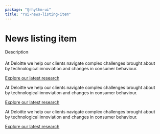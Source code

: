 ```yaml
---
package: "@rhythm-ui"
title: "rui-news-listing-item"
---
```


# News listing item

Description

<div style="margin: 20px 0;">
    <rui-grid>
        <div class="s-12 m-6 l-4 xl-4">
            <rui-news-listing-item
                domain="Perspectives"
                title="Technology, media & telecommunications"
            >
            <div slot="img"></div>
            <div slot="content" class="cm cm-rich-text">
                <p>At Deloitte we help our clients navigate complex challenges brought about by technological innoviation and changes in consumer behaviour.</p>
                <a href="http://localhost:8000">Explore our latest research</a>
            </div>
            </rui-news-listing-item>
        </div>
        <div class="s-12 m-6 l-4 xl-4">
            <rui-news-listing-item
                domain="Perspectives"
                title="Technology, media & telecommunications"
            >
            <div slot="content" class="cm cm-rich-text">
                <p>At Deloitte we help our clients navigate complex challenges brought about by technological innoviation and changes in consumer behaviour.</p>
                <a href="http://localhost:8000">Explore our latest research</a>
            </div>
            </rui-news-listing-item>
        </div>
        <div class="s-12 m-6 l-4 xl-4">
            <rui-news-listing-item
                domain="Perspectives"
                title="Technology, media & telecommunications"
            >
            <div slot="content" class="cm cm-rich-text">
                <p>At Deloitte we help our clients navigate complex challenges brought about by technological innoviation and changes in consumer behaviour.</p>
                <a href="http://localhost:8000">Explore our latest research</a>
            </div>
            </rui-news-listing-item>
        </div>
    </rui-grid>
</div>